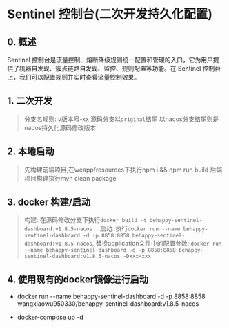 # Sentinel 控制台(二次开发持久化配置)

## 0. 概述

Sentinel 控制台是流量控制、熔断降级规则统一配置和管理的入口，它为用户提供了机器自发现、簇点链路自发现、监控、规则配置等功能。在 Sentinel 控制台上，我们可以配置规则并实时查看流量控制效果。


## 1. 二次开发

> 分支名规则: v版本号-xx
> 源码分支以`original`结尾
> 以nacos分支结尾则是nacos持久化源码修改版本

## 2. 本地启动

> 先构建前端项目,在weapp/resources下执行npm i && npm run build
> 后端项目构建执行mvn clean package

## 3. docker 构建/启动

> 构建: 在源码修改分支下执行`docker build -t behappy-sentinel-dashboard:v1.8.5-nacos .`
> 启动: 执行`docker run --name behappy-sentinel-dashboard -d -p 8858:8858 behappy-sentinel-dashboard:v1.8.5-nacos`, 
> 替换application文件中的配置参数: `docker run --name behappy-sentinel-dashboard -d -p 8858:8858 behappy-sentinel-dashboard:v1.8.5-nacos -Dxxx=xxx`

## 4. 使用现有的docker镜像进行启动

- docker run --name behappy-sentinel-dashboard -d -p 8858:8858 wangxiaowu950330/behappy-sentinel-dashboard:v1.8.5-nacos

- docker-compose up -d